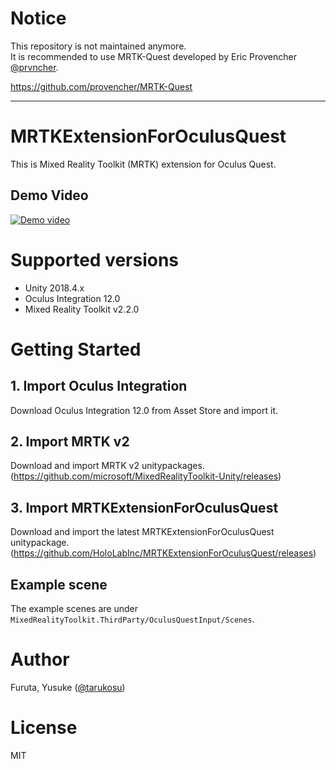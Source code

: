 # Notice

This repository is not maintained anymore.  
It is recommended to use MRTK-Quest developed by Eric Provencher [@prvncher](https://twitter.com/prvncher).

https://github.com/provencher/MRTK-Quest

---

# MRTKExtensionForOculusQuest
This is Mixed Reality Toolkit (MRTK) extension for Oculus Quest.

## Demo Video
[![Demo video](http://img.youtube.com/vi/iefcfgxgOA8/0.jpg)](http://www.youtube.com/watch?v=iefcfgxgOA8)

# Supported versions
- Unity 2018.4.x
- Oculus Integration 12.0
- Mixed Reality Toolkit v2.2.0

# Getting Started
## 1. Import Oculus Integration
Download Oculus Integration 12.0 from Asset Store and import it.

## 2. Import MRTK v2
Download and import MRTK v2 unitypackages.  
(https://github.com/microsoft/MixedRealityToolkit-Unity/releases)

## 3. Import MRTKExtensionForOculusQuest
Download and import the latest MRTKExtensionForOculusQuest unitypackage.  
(https://github.com/HoloLabInc/MRTKExtensionForOculusQuest/releases)

## Example scene
The example scenes are under `MixedRealityToolkit.ThirdParty/OculusQuestInput/Scenes`.

# Author
Furuta, Yusuke ([@tarukosu](https://twitter.com/tarukosu))

# License
MIT
